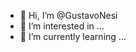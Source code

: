 - 👋 Hi, I’m @GustavoNesi
- 👀 I’m interested in ...
- 🌱 I’m currently learning ...

<!---
GustavoNesi/GustavoNesi is a ✨ special ✨ repository because its `README.md` (this file) appears on your GitHub profile.
You can click the Preview link to take a look at your changes.
--->

